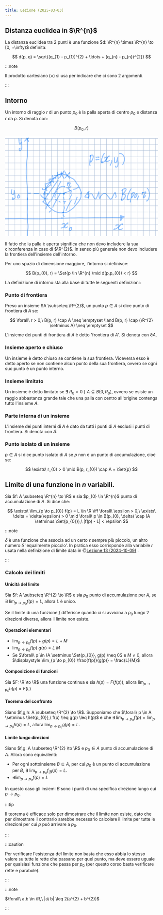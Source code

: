 ```yaml
---
title: Lezione (2025-03-03)
---
```


## Distanza euclidea in $\R^{n}$

La distanza euclidea tra 2 punti è una funzione
$d: \R^{n} \times \R^{n} \to [0, +\infty)$ definita:

$$
d(p, q) = \sqrt{(q_{1} - p_{1})^{2} + \ldots + (q_{n} - p_{n})^{2}}
$$

:::note

Il prodotto cartesiano ($\times$) si usa per indicare che ci sono 2 argomenti.

:::

## Intorno

Un intorno di raggio $r$ di un punto $p_{0}$ è la palla aperta di centro $p_{0}$
e distanza $r$ da $p$. Si denota con:

$$
B(p_{0}, r)
$$

![Intorno di p0 in R^3](../../../../../images/intorno-r2.png)

Il fatto che la palla è aperta significa che non devo includere la sua
circonferenza in caso di $\R^{2}$. In senso più generale non devo includere la
frontiera dell'insieme dell'intorno.

Per uno spazio di dimensione maggiore, l'intorno si definisce:

$$
B(p_{0}, r) = \Set{p \in \R^{n} \mid d(p,p_{0}) < r}
$$

La definizione di intorno sta alla base di tutte le seguenti definizioni:

### Punto di frontiera

Preso un insieme $A \subseteq \R^{2}$, un punto $p \in A$ si dice punto di
frontiera di $A$ se:

$$
\forall\ r > 0,\ B(p, r) \cap A \neq \emptyset \land B(p, r) \cap (\R^{2} \setminus A) \neq \emptyset
$$

L'insieme dei punti di frontiera di $A$ è detto 'frontiera di $A$'. Si denota
con $\partial A$.

### Insieme aperto e chiuso

Un insieme è detto chiuso se contiene la sua frontiera. Viceversa esso è detto
aperto se non contiene alcun punto della sua frontiera, ovvero se ogni suo punto
è un punto interno.

### Insieme limitato

Un insieme è detto limitato se
$\exists\ R_{0} > 0 \mid A \subseteq B(0, R_{0})$, ovvero se esiste un raggio
abbastanza grande tale che una palla con centro all'origine contenga tutto
l'insieme $A$.

### Parte interna di un insieme

L'insieme dei punti interni di $A$ è dato da tutti i punti di $A$ esclusi i
punti di frontiera. Si denota con $\dot{A}$.

### Punto isolato di un insieme

$p \in A$ si dice punto isolato di $A$ se $p$ non è un punto di accumulazione,
cioè se:

$$
\exists\ r_{0} > 0 \mid B(p, r_{0}) \cap A = \Set{p}
$$

## Limite di una funzione in $n$ variabili.

Sia $f: A \subseteq \R^{n} \to \R$ e sia $p_{0} \in \R^{n}$ punto di
accumulazione di $A$. Si dice che:

$$
\exists\ \lim_{p \to p_{0}} f(p) = L \in \R \iff \forall\ \epsilon > 0,\  \exists\ \delta = \delta(\epsilon) > 0 \mid \forall\ p \in B(p_{0}, \delta) \cap (A \setminus \Set{p_{0}}),\ |f(p) - L| < \epsilon
$$

:::note

$\delta$ è una funzione che associa ad un certo $\epsilon$ sempre più piccolo,
un altro numero $\delta$ 'equalmente piccolo'. In pratica esso corrisponde alla
variabile $r$ usata nella definizione di limite data in
@[Lezione 13 (2024-10-09)](mention://7a5cfe85-756e-4795-9a34-0a853ae287cc/document/be4338bc-db75-4173-858a-a9cbf38ea0e4)
.

:::

### Calcolo dei limiti

#### Unicità del limite

Sia $f: A \subseteq \R^{2} \to \R$ e sia $p_{0}$ punto di accumulazione per $A$,
se $\displaystyle \exists\ \lim_{p \to p_{0}} f(p) = L$, allora $L$ è unico.

Se il limite di una funzione $f$ differisce quando ci si avvicina a $p_{0}$
lungo 2 direzioni diverse, allora il limite non esiste.

#### Operazioni elementari

- $\displaystyle \lim_{p \to p_{0}} f(p) + g(p) = L + M$
- $\displaystyle \lim_{p \to p_{0}} f(p)\ g(p) = L\ M$
- Se $\forall\ p \in (A \setminus \Set{p_{0}}, g(p) \neq 0$ e $M \neq 0$, allora
  $\displaystyle \lim_{p \to p_{0}} \frac{f(p)}{g(p)} = \frac{L}{M}$

#### Composizione di funzioni

Sia $F: \R \to \R$ una funzione continua e sia $h(p) = F(f(p))$, allora
$\displaystyle \lim_{p \to p_{0}} h(p) = F(L)$

#### Teorema del confronto

Siano $f,g,h: A \subseteq \R^{2} \to \R$. Supponiamo che
$\forall\ p \in A \setminus \Set{p_{0}},\ f(p) \leq g(p) \leq h(p)$ e che
$\displaystyle \exists\ \lim_{p \to p_{0}} f(p) = \lim_{p \to p_{0}} h(p) = L$,
allora $\displaystyle \lim_{p \to p_{0}} g(p) = L$.

#### Limite lungo direzioni

Siano $f,g: A \subseteq \R^{2} \to \R$ e $p_{0} \in A$ punto di accumulazione di
$A$. Allora sono equivalenti:

- Per ogni sottoinsieme $B \subseteq A$, per cui $p_{0}$ è un punto di
  accumulazione per $B$,
  $\displaystyle \exists\ \lim_{p \to p_{0}} f_{\vert B} (p) = L$.
- $\displaystyle \exists \lim_{p \to p_{0}} f(p) = L$

In questo caso gli insiemi $B$ sono i punti di una specifica direzione lungo cui
$p \to p_{0}$.

:::tip

Il teorema è efficace solo per dimostrare che il limite non esiste, dato che per
dimostrare il contrario sarebbe necessario calcolare il limite per tutte le
direzioni per cui $p$ può arrivare a $p_{0}$.

:::

:::caution

Per verificare l'esistenza del limite non basta che esso abbia lo stesso valore
su tutte le rette che passano per quel punto, ma deve essere uguale per
qualsiasi funzione che passa per $p_{0}$ (per questo corso basta verificare
rette e parabole).

:::

:::note

$\forall\ a,b \in \R,\ |a\ b| \leq 2(a^{2} + b^{2})$

:::
